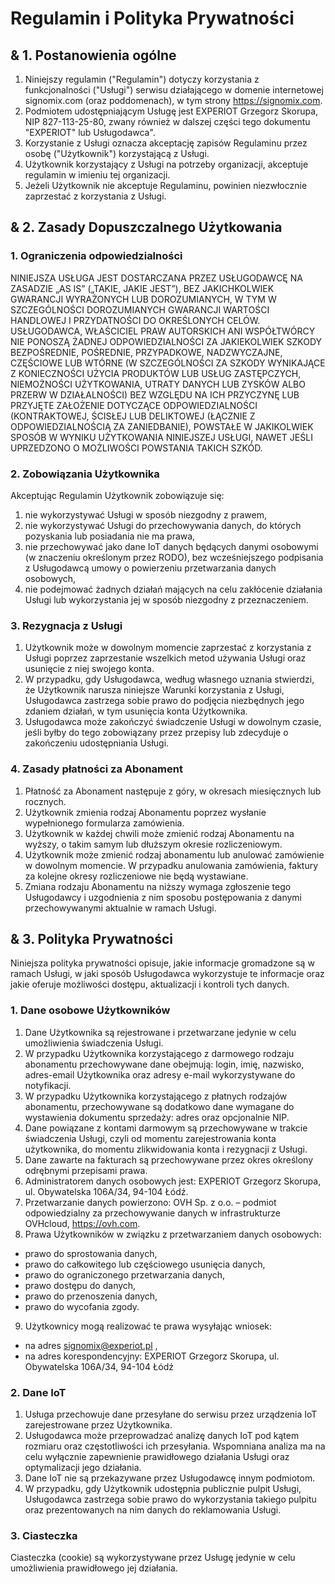 # Regulamin i Polityka Prywatności

## & 1. Postanowienia ogólne

1. Niniejszy regulamin ("Regulamin") dotyczy korzystania z funkcjonalności ("Usługi") serwisu działającego w domenie internetowej signomix.com (oraz poddomenach), w tym strony https://signomix.com.
2. Podmiotem udostępniającym Usługę jest EXPERIOT Grzegorz Skorupa, NIP 827-113-25-80, zwany również w dalszej części tego dokumentu "EXPERIOT" lub Usługodawca".
3. Korzystanie z Usługi oznacza akceptację zapisów Regulaminu przez osobę ("Użytkownik") korzystającą z Usługi.
4. Użytkownik korzystający z Usługi na potrzeby organizacji, akceptuje regulamin w imieniu tej organizacji.
5. Jeżeli Użytkownik nie akceptuje Regulaminu, powinien niezwłocznie zaprzestać z korzystania z Usługi.

## & 2. Zasady Dopuszczalnego Użytkowania

### 1. Ograniczenia odpowiedzialności

NINIEJSZA USŁUGA JEST DOSTARCZANA PRZEZ USŁUGODAWCĘ NA ZASADZIE „AS IS” („TAKIE, JAKIE JEST”), BEZ JAKICHKOLWIEK GWARANCJI WYRAŻONYCH LUB DOROZUMIANYCH, W TYM W SZCZEGÓLNOŚCI DOROZUMIANYCH GWARANCJI WARTOŚCI HANDLOWEJ I PRZYDATNOŚCI DO OKREŚLONYCH CELÓW. USŁUGODAWCA, WŁAŚCICIEL PRAW AUTORSKICH ANI WSPÓŁTWÓRCY NIE PONOSZĄ ŻADNEJ ODPOWIEDZIALNOŚCI ZA JAKIEKOLWIEK SZKODY BEZPOŚREDNIE, POŚREDNIE, PRZYPADKOWE, NADZWYCZAJNE, CZĘŚCIOWE LUB WTÓRNE (W SZCZEGÓLNOŚCI ZA SZKODY WYNIKAJĄCE Z KONIECZNOŚCI UŻYCIA PRODUKTÓW LUB USŁUG ZASTĘPCZYCH, NIEMOŻNOŚCI UŻYTKOWANIA, UTRATY DANYCH LUB ZYSKÓW ALBO PRZERW W DZIAŁALNOŚCI) BEZ WZGLĘDU NA ICH PRZYCZYNĘ LUB PRZYJĘTE ZAŁOŻENIE DOTYCZĄCE ODPOWIEDZIALNOŚCI (KONTRAKTOWEJ, ŚCISŁEJ LUB DELIKTOWEJ (ŁĄCZNIE Z ODPOWIEDZIALNOŚCIĄ ZA ZANIEDBANIE), POWSTAŁE W JAKIKOLWIEK SPOSÓB W WYNIKU UŻYTKOWANIA NINIEJSZEJ USŁUGI, NAWET JEŚLI UPRZEDZONO O MOŻLIWOŚCI POWSTANIA TAKICH SZKÓD.

### 2. Zobowiązania Użytkownika

Akceptując Regulamin Użytkownik zobowiązuje się:

1. nie wykorzystywać Usługi w sposób niezgodny z prawem,
2. nie wykorzystywać Usługi do przechowywania danych, do których pozyskania lub posiadania nie ma prawa,
3. nie przechowywać jako dane IoT danych będących danymi osobowymi (w znaczeniu określonym przez RODO), bez wcześniejszego podpisania z Usługodawcą umowy o powierzeniu przetwarzania danych osobowych,
4. nie podejmować żadnych działań mających na celu zakłócenie działania Usługi lub wykorzystania jej w sposób niezgodny z przeznaczeniem.

### 3. Rezygnacja z Usługi

1. Użytkownik może w dowolnym momencie zaprzestać z korzystania z Usługi poprzez zaprzestanie wszelkich metod używania Usługi oraz usunięcie z niej swojego konta.
2. W przypadku, gdy Usługodawca, według własnego uznania stwierdzi, że Użytkownik narusza niniejsze Warunki korzystania z Usługi, Usługodawca zastrzega sobie prawo do podjęcia niezbędnych jego zdaniem działań, w tym usunięcia konta Użytkownika.
3. Usługodawca może zakończyć świadczenie Usługi w dowolnym czasie, jeśli byłby do tego zobowiązany przez przepisy lub zdecyduje o zakończeniu udostępniania Usługi.

### 4. Zasady płatności za Abonament

1. Płatność za Abonament następuje z góry, w okresach miesięcznych lub rocznych.
2. Użytkownik zmienia rodzaj Abonamentu poprzez wysłanie wypełnionego formularza zamówienia.
3. Użytkownik w każdej chwili może zmienić rodzaj Abonamentu na wyższy, o takim samym lub dłuższym okresie rozliczeniowym.
4. Użytkownik może zmienić rodzaj abonamentu lub anulować zamówienie w dowolnym momencie. W przypadku anulowania zamówienia, faktury za kolejne okresy rozliczeniowe nie będą wystawiane.
5. Zmiana rodzaju Abonamentu na niższy wymaga zgłoszenie tego Usługodawcy i uzgodnienia z nim sposobu postępowania z danymi przechowywanymi aktualnie w ramach Usługi.

## & 3. Polityka Prywatności

Niniejsza polityka prywatności opisuje, jakie informacje gromadzone są w ramach Usługi, w jaki sposób Usługodawca wykorzystuje te informacje oraz jakie oferuje możliwości dostępu, aktualizacji i kontroli tych danych.

### 1. Dane osobowe Użytkowników

1. Dane Użytkownika są rejestrowane i przetwarzane jedynie w celu umożliwienia świadczenia Usługi.
2. W przypadku Użytkownika korzystającego z darmowego rodzaju abonamentu przechowywane dane obejmują: login, imię, nazwisko, adres-email Użytkownika oraz adresy e-mail wykorzystywane do notyfikacji.
3. W przypadku Użytkownika korzystającego z płatnych rodzajów abonamentu, przechowywane są dodatkowo dane wymagane do wystawienia dokumentu sprzedaży: adres oraz opcjonalnie NIP.
4. Dane powiązane z kontami darmowym są przechowywane w trakcie świadczenia Usługi, czyli od momentu zarejestrowania konta użytkownika, do momentu zlikwidowania konta i rezygnacji z Usługi.
5. Dane zawarte na fakturach są przechowywane przez okres określony odrębnymi przepisami prawa.
6. Administratorem danych osobowych jest: EXPERIOT Grzegorz Skorupa, ul. Obywatelska 106A/34, 94-104 Łódź.
7. Przetwarzanie danych powierzono: OVH Sp. z o.o. – podmiot odpowiedzialny za przechowywanie danych w infrastrukturze OVHcloud, https://ovh.com.
8. Prawa Użytkowników w związku z przetwarzaniem danych osobowych:
  - prawo do sprostowania danych,
  - prawo do całkowitego lub częściowego usunięcia danych,
  - prawo do ograniczonego przetwarzania danych,
  - prawo dostępu do danych,
  - prawo do przenoszenia danych,
  - prawo do wycofania zgody.
9. Użytkownicy mogą realizować te prawa wysyłając wniosek:
  - na adres signomix@experiot.pl ,
  - na adres korespondencyjny: EXPERIOT Grzegorz Skorupa, ul. Obywatelska 106A/34, 94-104 Łódź

### 2. Dane IoT

1. Usługa przechowuje dane przesyłane do serwisu przez urządzenia IoT zarejestrowane przez Użytkownika.
2. Usługodawca może przeprowadzać analizę danych IoT pod kątem rozmiaru oraz częstotliwości ich przesyłania. Wspomniana analiza ma na celu wyłącznie zapewnienie prawidłowego działania Usługi oraz optymalizacji jego działania.
3. Dane IoT nie są przekazywane przez Usługodawcę innym podmiotom.
4. W przypadku, gdy Użytkownik udostępnia publicznie pulpit Usługi, Usługodawca zastrzega sobie prawo do wykorzystania takiego pulpitu oraz prezentowanych na nim danych do reklamowania Usługi.

### 3. Ciasteczka

Ciasteczka (cookie) są wykorzystywane przez Usługę jedynie w celu umożliwienia prawidłowego jej działania.